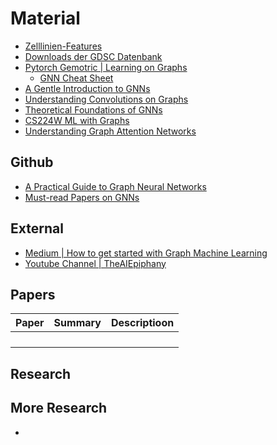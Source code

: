 
# Material 

- [Zelllinien-Features](https://www.cancerrxgene.org/gdsc1000/GDSC1000_WebResources/Home.html)
- [Downloads der GDSC Datenbank](https://www.cancerrxgene.org/downloads/bulk_download)
- [Pytorch Gemotric | Learning on Graphs](https://pytorch-geometric.readthedocs.io/en/latest/notes/introduction.html#learning-methods-on-graphs)
	- [GNN Cheat Sheet](https://pytorch-geometric.readthedocs.io/en/latest/notes/cheatsheet.html)
- [A Gentle Introduction to GNNs](https://distill.pub/2021/gnn-intro/)
- [Understanding Convolutions on Graphs](https://distill.pub/2021/understanding-gnns/)
- [Theoretical Foundations of GNNs](https://www.youtube.com/watch?v=uF53xsT7mjc&ab_channel=PetarVeli%C4%8Dkovi%C4%87)
- [CS224W ML with Graphs](https://www.youtube.com/watch?v=F3PgltDzllc&list=PLoROMvodv4rPLKxIpqhjhPgdQy7imNkDn&index=18&ab_channel=stanfordonline)
- [Understanding Graph Attention Networks](https://www.youtube.com/watch?v=A-yKQamf2Fc&t=15s&ab_channel=DeepFindr)

## Github 

- [A Practical Guide to Graph Neural Networks](https://github.com/isolabs/gnn-tutorial)
- [Must-read Papers on GNNs](https://github.com/thunlp/GNNPapers)

## External 

- [Medium | How to get started with Graph Machine Learning](https://gordicaleksa.medium.com/how-to-get-started-with-graph-machine-learning-afa53f6f963a)
- [Youtube Channel | TheAIEpiphany ](https://www.youtube.com/watch?v=VyIOfIglrUM&ab_channel=TheAIEpiphany)

## Papers

| Paper | Summary | Descriptioon |
| ----- | ------- | ------------ |
| | | |
| | | |
| | | |
| | | |

## Research 

## More Research
- []()
